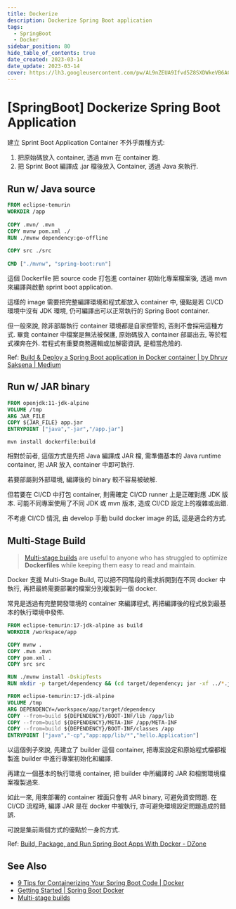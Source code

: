 ```yaml
---
title: Dockerize
description: Dockerize Spring Boot application
tags:
  - SpringBoot
  - Docker
sidebar_position: 80
hide_table_of_contents: true
date_created: 2023-03-14
date_update: 2023-03-14
cover: https://lh3.googleusercontent.com/pw/AL9nZEUA9Ifvd5Z8SXDWkeVB6AC4MPGwnXaL6kBXNPoXwOQQ2jOcZ1Jw_0p8TKK8C3ZX0e67_FOY15eDrm7aaXSQJcKtoUzC80SAQEHsaBy6qS2AqNNs5VUFNXBKm439y_1wkvmDl-PnL8ReojnIumNlEvOXBg=w800-no?authuser=0
---
```


[SpringBoot] Dockerize Spring Boot Application
==============================================

建立 Sprint Boot Application Container 不外乎兩種方式:
1. 把原始碼放入 container, 透過 mvn 在 container 跑.
2. 把 Sprint Boot 編譯成 .jar 檔後放入 Container, 透過 Java 來執行.


Run w/ Java source
------------------

```dockerfile
FROM eclipse-temurin
WORKDIR /app
 
COPY .mvn/ .mvn
COPY mvnw pom.xml ./
RUN ./mvnw dependency:go-offline
 
COPY src ./src
 
CMD ["./mvnw", "spring-boot:run"]
```

這個 Dockerfile 把 source code 打包進 container 初始化專案檔案後,
透過 mvn 來編譯與啟動 sprint boot application.

這樣的 image 需要把完整編譯環境和程式都放入 container 中,
優點是若 CI/CD 環境中沒有 JDK 環境, 仍可編譯出可以正常執行的 Spring Boot container.

但一般來說, 除非部屬執行 container 環境都是自家控管的, 否則不會採用這種方式.
畢竟 container 中檔案是無法被保護, 原始碼放入 container 部屬出去, 等於程式裸奔在外.
若程式有重要商務邏輯或加解密資訊, 是相當危險的.

Ref: [Build & Deploy a Spring Boot application in Docker container | by Dhruv Saksena | Medium](https://dhruv-saksena.medium.com/build-deploy-a-spring-boot-application-in-docker-container-49b9b2d3e25e)


Run w/ JAR binary
-----------------

```dockerfile
FROM openjdk:11-jdk-alpine
VOLUME /tmp
ARG JAR_FILE
COPY ${JAR_FILE} app.jar
ENTRYPOINT ["java","-jar","/app.jar"]
```

```shell
mvn install dockerfile:build
```

相對於前者, 這個方式是先把 Java 編譯成 JAR 檔, 
需準備基本的 Java runtime container, 
把 JAR 放入 container 中即可執行. 

若要部屬到外部環境, 編譯後的 binary 較不容易被破解.

但若要在 CI/CD 中打包 container, 則需確定 CI/CD runner 上是正確對應 JDK 版本.
可能不同專案使用了不同 JDK 或 mvn 版本, 造成 CI/CD 設定上的複雜或出錯.

不考慮 CI/CD 情況, 由 develop 手動 build docker image 的話, 這是適合的方式.


Multi-Stage Build
-----------------

> [Multi-stage builds][Multi-stage builds] are useful to anyone who has struggled to optimize 
> __Dockerfiles__ while keeping them easy to read and maintain.

Docker 支援 Multi-Stage Build, 可以把不同階段的需求拆開到在不同 docker 中執行,
再把最終需要部署的檔案分別複製到一個 docker.

常見是透過有完整開發環境的 container 來編譯程式,
再把編譯後的程式放到最基本的執行環境中發佈.

```dockerfile
FROM eclipse-temurin:17-jdk-alpine as build
WORKDIR /workspace/app

COPY mvnw .
COPY .mvn .mvn
COPY pom.xml .
COPY src src

RUN ./mvnw install -DskipTests
RUN mkdir -p target/dependency && (cd target/dependency; jar -xf ../*.jar)

FROM eclipse-temurin:17-jdk-alpine
VOLUME /tmp
ARG DEPENDENCY=/workspace/app/target/dependency
COPY --from=build ${DEPENDENCY}/BOOT-INF/lib /app/lib
COPY --from=build ${DEPENDENCY}/META-INF /app/META-INF
COPY --from=build ${DEPENDENCY}/BOOT-INF/classes /app
ENTRYPOINT ["java","-cp","app:app/lib/*","hello.Application"]
```

以這個例子來說, 先建立了 builder 這個 container, 
把專案設定和原始程式檔都複製進 builder 中進行專案初始化和編譯.

再建立一個基本的執行環境 container, 
把 builder 中所編譯的 JAR 和相關環境檔案複製過來.

如此一來, 用來部署的 container 裡面只會有 JAR binary, 可避免資安問題.
在 CI/CD 流程時, 編譯 JAR 是在 docker 中被執行, 亦可避免環境設定問題造成的錯誤.

可說是集前兩個方式的優點於一身的方式.

Ref: [Build, Package, and Run Spring Boot Apps With Docker - DZone](https://dzone.com/articles/build-package-and-run-spring-boot-apps-with-docker)


See Also
--------

- [9 Tips for Containerizing Your Spring Boot Code | Docker](https://www.docker.com/blog/9-tips-for-containerizing-your-spring-boot-code/)
- [Getting Started | Spring Boot Docker](https://spring.io/guides/topicals/spring-boot-docker/)
- [Multi-stage builds][Multi-stage builds]



[Multi-stage builds]: https://docs.docker.com/build/building/multi-stage/
